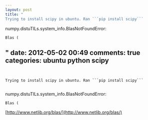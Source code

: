 ```yaml
---
layout: post
title: "
Trying to install scipy in ubuntu. Ran ```pip install scipy```


```

numpy.distuTILs.system_info.BlasNotFoundError:

    Blas (
"
date: 2012-05-02 00:49
comments: true
categories: ubuntu python scipy
---
```


Trying to install scipy in ubuntu. Ran ```pip install scipy```


```

numpy.distuTILs.system_info.BlasNotFoundError:

    Blas (

[http://www.netlib.org/blas/](http://www.netlib.org/blas/)

